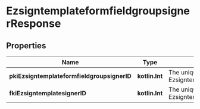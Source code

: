 
# EzsigntemplateformfieldgroupsignerResponse

## Properties
| Name | Type | Description | Notes |
| ------------ | ------------- | ------------- | ------------- |
| **pkiEzsigntemplateformfieldgroupsignerID** | **kotlin.Int** | The unique ID of the Ezsigntemplateformfieldgroupsigner |  |
| **fkiEzsigntemplatesignerID** | **kotlin.Int** | The unique ID of the Ezsigntemplatesigner |  |



